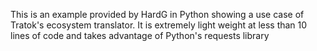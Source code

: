 This is an example provided by HardG in Python showing a use case of Tratok's ecosystem translator. It is extremely light weight at less than 10 lines of code and takes advantage of Python's requests library
